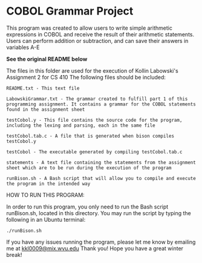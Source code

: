 # COBOL Grammar Project

This program was created to allow users to write simple arithmetic expressions in COBOL and receive the result of their arithmetic statements.
Users can perform addition or subtraction, and can save their answers in variables A-E

**See the original README below**

The files in this folder are used for the execution of Kollin Labowski's Assignment 2 for CS 410
The following files should be included:

	README.txt - This text file

	LabowskiGrammar.txt - The grammar created to fulfill part 1 of this programming assignment. It contains a grammar for the COBOL statements found in the assignment sheet

	testCobol.y - This file contains the source code for the program, including the lexing and parsing, each in the same file

	testCobol.tab.c - A file that is generated when bison compiles testCobol.y

	testCobol - The executable generated by compiling testCobol.tab.c

	statements - A text file containing the statements from the assignment sheet which are to be run during the execution of the program

	runBison.sh - A Bash script that will allow you to compile and execute the program in the intended way


HOW TO RUN THIS PROGRAM:

In order to run this program, you only need to run the Bash script runBison.sh, located in this directory. You may run the script by typing the following in an Ubuntu terminal:

	./runBison.sh

If you have any issues running the program, please let me know by emailing me at kkl0009@mix.wvu.edu
Thank you! Hope you have a great winter break!
